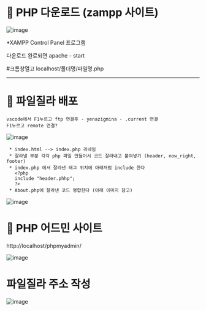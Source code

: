# 🎀 PHP 다운로드 (zampp 사이트)

![image](https://github.com/YENAZIGMINA/PHP/assets/129706758/a83db6d2-73b9-44e0-9bbf-7be1ce230d16)

*XAMPP Control Panel 프로그램

다운로드 완료되면 apache - start

#크롬창열고 localhost/폴더명/파일명.php 

--------------------------------------------------------------------------

# 🎀 파일질라 배포 
    vscode에서 F1누르고 ftp 연결후 - yenazigmina - .current 연결
    F1누르고 remote 연결?

 ![image](https://github.com/YENAZIGMINA/PHP/assets/129706758/ab006f50-3f94-402c-92aa-a172fa4e48ef)

     * index.html --> index.php 리네임
     * 잘라낼 부분 각각 php 파일 만들어서 코드 잘라내고 붙여넣기 (header, now_right, footer)
     * index.php 에서 잘라낸 태그 위치에 아래처럼 include 한다
       <?php
       include "header.phhp";
       ?>
     * About.php에 잘라낸 코드 병합한다 (아래 이미지 참고)

![image](https://github.com/YENAZIGMINA/PHP/assets/129706758/f3236890-0b1e-4601-80e7-6e94f20581fa)


# 🎀 PHP 어드민 사이트
http://localhost/phpmyadmin/

![image](https://github.com/YENAZIGMINA/PHP/assets/129706758/51cd9d40-4071-4db0-87ea-37d53b6f72f7)


# 파일질라 주소 작성
![image](https://github.com/YENAZIGMINA/PHP/assets/129706758/051f23ca-a6b5-4744-b1d4-3bcf1596294b)
